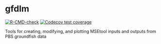 # gfdlm

<!-- badges: start -->
[![R-CMD-check](https://github.com/pbs-assess/gfdlm/workflows/R-CMD-check/badge.svg)](https://github.com/pbs-assess/gfdlm/actions)
[![Codecov test coverage](https://codecov.io/gh/pbs-assess/gfdlm/branch/master/graph/badge.svg)](https://codecov.io/gh/pbs-assess/gfdlm?branch=master)
<!-- badges: end -->

Tools for creating, modifying, and plotting MSEtool inputs and outputs from PBS groundfish data
